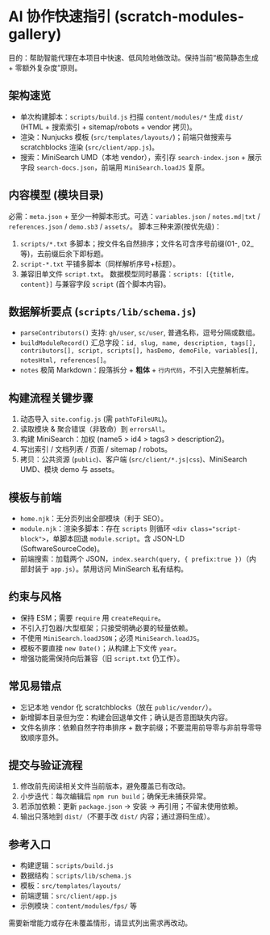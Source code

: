 # AI 协作快速指引 (scratch-modules-gallery)

目的：帮助智能代理在本项目中快速、低风险地做改动。保持当前“极简静态生成 + 零额外复杂度”原则。

## 架构速览
- 单次构建脚本：`scripts/build.js` 扫描 `content/modules/*` 生成 `dist/` (HTML + 搜索索引 + sitemap/robots + vendor 拷贝)。
- 渲染：Nunjucks 模板 (`src/templates/layouts/`)；前端只做搜索与 scratchblocks 渲染 (`src/client/app.js`)。
- 搜索：MiniSearch UMD（本地 vendor），索引存 `search-index.json` + 展示字段 `search-docs.json`，前端用 `MiniSearch.loadJS` 复原。

## 内容模型 (模块目录)
必需：`meta.json` + 至少一种脚本形式。可选：`variables.json` / `notes.md|txt` / `references.json` / `demo.sb3` / `assets/`。
脚本三种来源(按优先级)：
1. `scripts/*.txt` 多脚本；按文件名自然排序；文件名可含序号前缀(01-, 02_ 等)，去前缀后余下即标题。
2. `script-*.txt` 平铺多脚本（同样解析序号+标题）。
3. 兼容旧单文件 `script.txt`。
数据模型同时暴露：`scripts: [{title, content}]` 与兼容字段 `script` (首个脚本内容)。

## 数据解析要点 (`scripts/lib/schema.js`)
- `parseContributors()` 支持: `gh/user`, `sc/user`, 普通名称，逗号分隔或数组。
- `buildModuleRecord()` 汇总字段：`id, slug, name, description, tags[], contributors[], script, scripts[], hasDemo, demoFile, variables[], notesHtml, references[]`。
- `notes` 极简 Markdown：段落拆分 + **粗体** + `行内代码`，不引入完整解析库。

## 构建流程关键步骤
1. 动态导入 `site.config.js` (需 `pathToFileURL`)。
2. 读取模块 & 聚合错误（非致命）到 `errorsAll`。
3. 构建 MiniSearch：加权 (name5 > id4 > tags3 > description2)。
4. 写出索引 / 文档列表 / 页面 / sitemap / robots。
5. 拷贝：公共资源 (`public`)、客户端 (`src/client/*.js|css`)、MiniSearch UMD、模块 demo 与 assets。

## 模板与前端
- `home.njk`：无分页列出全部模块（利于 SEO）。
- `module.njk`：渲染多脚本：存在 `scripts` 则循环 `<div class="script-block">`，单脚本回退 `module.script`。含 JSON-LD (SoftwareSourceCode)。
- 前端搜索：加载两个 JSON，`index.search(query, { prefix:true })`（内部封装于 `app.js`）。禁用访问 MiniSearch 私有结构。

## 约束与风格
- 保持 ESM；需要 `require` 用 `createRequire`。
- 不引入打包器/大型框架；只接受明确必要的轻量依赖。
- 不使用 `MiniSearch.loadJSON`；必须 `MiniSearch.loadJS`。
- 模板不要直接 `new Date()`；从构建上下文传 `year`。
- 增强功能需保持向后兼容（旧 `script.txt` 仍工作）。

## 常见易错点
- 忘记本地 vendor 化 scratchblocks（放在 `public/vendor/`）。
- 新增脚本目录但为空：构建会回退单文件；确认是否意图缺失内容。
- 文件名排序：依赖自然字符串排序 + 数字前缀；不要混用前导零与非前导零导致顺序意外。

## 提交与验证流程
1. 修改前先阅读相关文件当前版本，避免覆盖已有改动。
2. 小步迭代：每次编辑后 `npm run build`；确保无未捕获异常。
3. 若添加依赖：更新 `package.json` -> 安装 -> 再引用；不留未使用依赖。
4. 输出只落地到 `dist/`（不要手改 `dist/` 内容；通过源码生成）。

## 参考入口
- 构建逻辑：`scripts/build.js`
- 数据结构：`scripts/lib/schema.js`
- 模板：`src/templates/layouts/`
- 前端逻辑：`src/client/app.js`
- 示例模块：`content/modules/fps/` 等

需要新增能力或存在未覆盖情形，请显式列出需求再改动。
